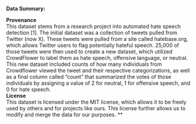 **Data Summary:**  

**Provenance**  
This dataset stems from a research project into automated hate speech detection [1]. The initial dataset was a collection of tweets pulled from Twitter (now X). These tweets were pulled from a site called hatebase.org, which allows Twitter users to flag potentially hateful speech. 25,000 of those tweets were then used to create a new dataset, which utilized CrowdFlower to label them as hate speech, offensive language, or neutral. This new dataset included counts of how many individuals from Crowdflower viewed the tweet and their respective categorizations, as well as a final column called “count” that summarized the votes of those individuals by assigning a value of 2 for neutral, 1 for offensive speech, and 0 for hate speech.  
**License**  
This dataset is licensed under the MIT license, which allows it to be freely used by others and for projects like ours. This license further allows us to modify and merge the data for our purposes. 
**
